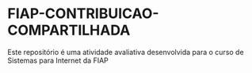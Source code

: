# FIAP-CONTRIBUICAO-COMPARTILHADA
Este repositório é uma atividade avaliativa desenvolvida para o curso de Sistemas para Internet da FIAP
